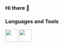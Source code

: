 ### Hi there 👋






### Languages and Tools
<div>
<img src="https://img.shields.io/badge/HTML5-E34F26?style=for-the-badge&logo=html5&logoColor=white" width="auto" height="40px">
<img src="https://img.shields.io/badge/CSS3-1572B6?style=for-the-badge&logo=css3&logoColor=white" width="auto" height="40px">
</div>
